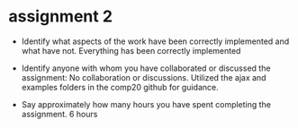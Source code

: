# assignment 2

* Identify what aspects of the work have been correctly implemented and what have not.
    Everything has been correctly implemented

* Identify anyone with whom you have collaborated or discussed the assignment: 
    No collaboration or discussions.  Utilized the ajax and examples folders in the comp20 github for guidance.

* Say approximately how many hours you have spent completing the assignment.
		6 hours
